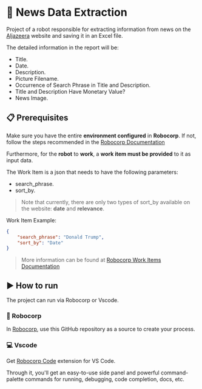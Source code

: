 # 📰 News Data Extraction

Project of a robot responsible for extracting information from news on the [Aljazeera](https://www.aljazeera.com/) website and saving it in an Excel file.

The detailed information in the report will be:
- Title.
- Date.
- Description.
- Picture Filename.
- Occurrence of Search Phrase in Title and Description.
- Title and Description Have Monetary Value?
- News Image.

## 📋 Prerequisites

Make sure you have the entire **environment configured** in **Robocorp**. If not, follow the steps recommended in the [Robocorp Documentation](https://robocorp.com/docs/courses/beginners-course-python/12-running-in-robocorp-cloud)

Furthermore, for the **robot** to **work**, a **work item must be provided** to it as input data.

The Work Item is a json that needs to have the following parameters:
- search_phrase.
- sort_by.
> Note that currently, there are only two types of sort_by available on the website: **date** and **relevance**.

Work Item Example:
```json
{
    "search_phrase": "Donald Trump",
    "sort_by": "Date"
}
```

> More information can be found at [Robocorp Work Items Documentation](https://rpaframework.org/libraries/robocorp_workitems/)


## ▶️ How to run

The project can run via Robocorp or Vscode.

### 🤖 Robocorp

In [Robocorp](https://cloud.robocorp.com/), use this GitHub repository as a source to create your process.

### 💻 Vscode

Get [Robocorp Code](https://robocorp.com/docs/visual-studio-code) extension for VS Code.

Through it, you'll get an easy-to-use side panel and powerful command-palette commands for running, debugging, code completion, docs, etc.
